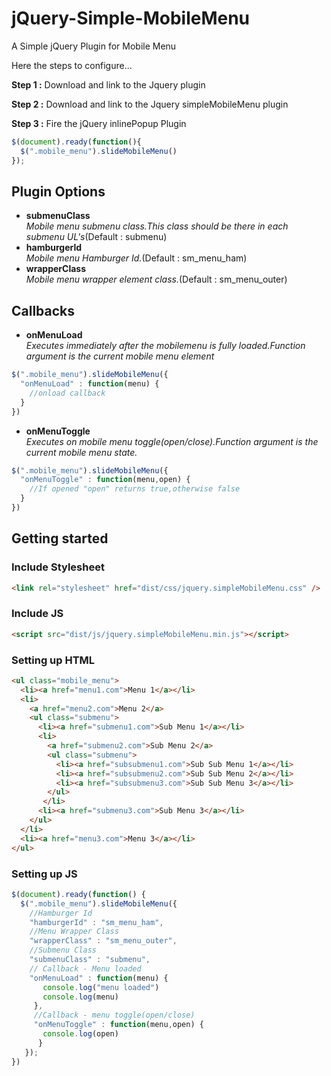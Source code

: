 # jQuery-Simple-MobileMenu

A Simple jQuery Plugin for Mobile Menu

Here the steps to configure...

**Step 1 \:** Download and link to the Jquery plugin

**Step 2 \:** Download and link to the Jquery simpleMobileMenu plugin

**Step 3 \:** Fire the jQuery inlinePopup Plugin 
```js
$(document).ready(function(){
  $(".mobile_menu").slideMobileMenu()
});
```

## Plugin Options

*  **submenuClass**<br/>
_Mobile menu submenu class.This class should be there in each submenu UL's_(Default : submenu)
*  **hamburgerId**<br/>
_Mobile menu Hamburger Id._(Default : sm_menu_ham)
*  **wrapperClass**<br/>
_Mobile menu wrapper element class._(Default : sm_menu_outer)

## Callbacks

*  **onMenuLoad**<br/>
_Executes immediately after the mobilemenu is fully loaded.Function argument is the current mobile menu element_
```js
$(".mobile_menu").slideMobileMenu({
  "onMenuLoad" : function(menu) { 
    //onload callback
  }
})
```
*  **onMenuToggle**<br/>
_Executes on mobile menu toggle(open/close).Function argument is the current mobile menu state._
```js
$(".mobile_menu").slideMobileMenu({
  "onMenuToggle" : function(menu,open) { 
    //If opened "open" returns true,otherwise false
  }
})
```
## Getting started

### Include Stylesheet
```html
<link rel="stylesheet" href="dist/css/jquery.simpleMobileMenu.css" />
```

### Include JS
```html
<script src="dist/js/jquery.simpleMobileMenu.min.js"></script>
```

### Setting up HTML
```html
<ul class="mobile_menu">
  <li><a href="menu1.com">Menu 1</a></li>
  <li>
    <a href="menu2.com">Menu 2</a>
    <ul class="submenu">
      <li><a href="submenu1.com">Sub Menu 1</a></li>
      <li>
        <a href="submenu2.com">Sub Menu 2</a>
        <ul class="submenu">
          <li><a href="subsubmenu1.com">Sub Sub Menu 1</a></li>
          <li><a href="subsubmenu2.com">Sub Sub Menu 2</a></li>
          <li><a href="subsubmenu3.com">Sub Sub Menu 3</a></li>
        </ul>
       </li>
      <li><a href="submenu3.com">Sub Menu 3</a></li>
    </ul>
  </li>
  <li><a href="menu3.com">Menu 3</a></li>
</ul>
```

### Setting up JS
```js
$(document).ready(function() {
  $(".mobile_menu").slideMobileMenu({
    //Hamburger Id
    "hamburgerId" : "sm_menu_ham", 
    //Menu Wrapper Class
    "wrapperClass" : "sm_menu_outer", 
    //Submenu Class
    "submenuClass" : "submenu",
    // Callback - Menu loaded 
    "onMenuLoad" : function(menu) {
       console.log("menu loaded")
       console.log(menu)
     },
     //Callback - menu toggle(open/close)
     "onMenuToggle" : function(menu,open) {
       console.log(open)
      }
   });
})
```

